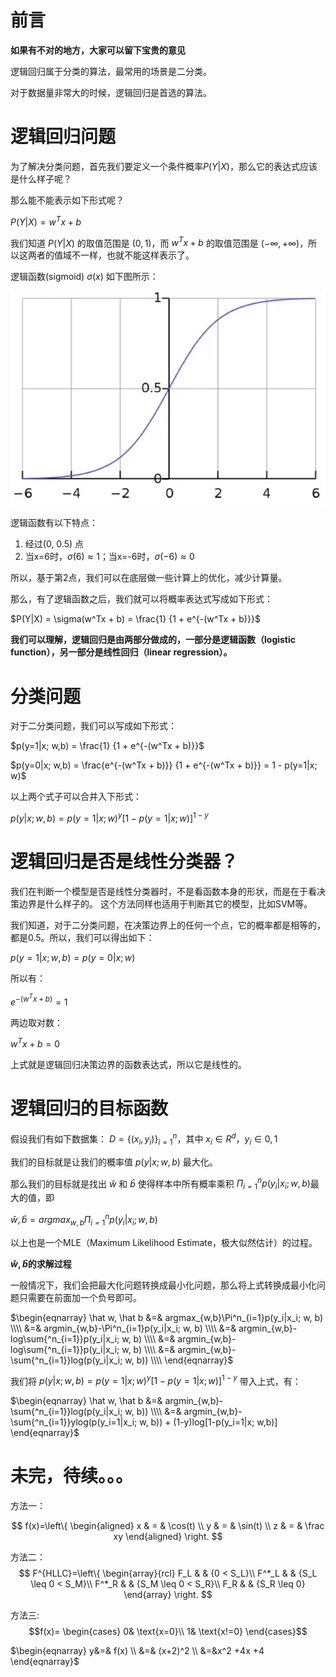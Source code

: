 # 前言
**如果有不对的地方，大家可以留下宝贵的意见**

逻辑回归属于分类的算法，最常用的场景是二分类。

对于数据量非常大的时候，逻辑回归是首选的算法。



# 逻辑回归问题
为了解决分类问题，首先我们要定义一个条件概率$P(Y|X)$，那么它的表达式应该是什么样子呢？

那么能不能表示如下形式呢？

$P(Y|X) = w^Tx + b$

我们知道 $P(Y|X)$ 的取值范围是 $(0,1)$，而 $w^Tx + b$ 的取值范围是 $(-\infty, +\infty)$，所以这两者的值域不一样，也就不能这样表示了。

逻辑函数(sigmoid) $\sigma(x)$ 如下图所示：

![](images/002_logistic_regression/logistic_function.png)

逻辑函数有以下特点：

1. 经过(0, 0.5) 点
2. 当x=6时，$\sigma(6) \approx 1$；当x=-6时，$\sigma(-6) \approx 0$

所以，基于第2点，我们可以在底层做一些计算上的优化，减少计算量。

那么，有了逻辑函数之后，我们就可以将概率表达式写成如下形式：

$P(Y|X) = \sigma(w^Tx + b) = \frac{1} {1 + e^{-(w^Tx + b)}}$

**我们可以理解，逻辑回归是由两部分做成的，一部分是逻辑函数（logistic function），另一部分是线性回归（linear regression）。**


# 分类问题
对于二分类问题，我们可以写成如下形式：

$p(y=1|x; w,b) = \frac{1} {1 + e^{-(w^Tx + b)}}$

$p(y=0|x; w,b) = \frac{e^{-(w^Tx + b)}} {1 + e^{-(w^Tx + b)}} = 1 - p(y=1|x; w)$

以上两个式子可以合并入下形式：

$p(y|x; w,b) = p(y=1|x; w)^y[1 - p(y=1|x; w)]^{1-y}$


# 逻辑回归是否是线性分类器？
我们在判断一个模型是否是线性分类器时，不是看函数本身的形状，而是在于看决策边界是什么样子的。
这个方法同样也适用于判断其它的模型，比如SVM等。

我们知道，对于二分类问题，在决策边界上的任何一个点，它的概率都是相等的，都是0.5。所以，我们可以得出如下：

$p(y=1|x; w,b) = p(y=0|x; w)$

所以有：

$e^{-(w^Tx + b)} = 1$

两边取对数：

$w^Tx + b = 0$

上式就是逻辑回归决策边界的函数表达式，所以它是线性的。


# 逻辑回归的目标函数
假设我们有如下数据集：
$D = \left\{ (x_i, y_i) \right\}^n_{i=1}$，其中
$x_i \in R^d$，$y_i \in {0, 1}$

我们的目标就是让我们的概率值 $p(y|x; w,b)$ 最大化。

那么我们的目标就是找出 $\hat w$ 和 $\hat b$
使得样本中所有概率乘积 $\Pi^n_{i=1}p(y_i|x_i; w, b)$最大的值，即

$\hat w, \hat b = argmax_{w,b}\Pi^n_{i=1}p(y_i|x_i; w, b)$

以上也是一个MLE（Maximum Likelihood Estimate，极大似然估计）的过程。

**$\hat w, \hat b$的求解过程**

一般情况下，我们会把最大化问题转换成最小化问题，那么将上式转换成最小化问题只需要在前面加一个负号即可。

$\begin{eqnarray}
\hat w, \hat b
&=& argmax_{w,b}\Pi^n_{i=1}p(y_i|x_i; w, b)         \\\\
&=& argmin_{w,b}-\Pi^n_{i=1}p(y_i|x_i; w, b)        \\\\
&=& argmin_{w,b}-log\sum{^n_{i=1}}p(y_i|x_i; w, b)  \\\\
&=& argmin_{w,b}-log\sum{^n_{i=1}}p(y_i|x_i; w, b)  \\\\
&=& argmin_{w,b}-\sum{^n_{i=1}}log(p(y_i|x_i; w, b))  \\\\
\end{eqnarray}$

我们将 $p(y|x; w,b) = p(y=1|x; w)^y[1 - p(y=1|x; w)]^{1-y}$ 带入上式，有：

$\begin{eqnarray}
\hat w, \hat b
&=& argmin_{w,b}-\sum{^n_{i=1}}log(p(y_i|x_i; w, b))    \\\\
&=& argmin_{w,b}-\sum{^n_{i=1}}ylog(p(y_i=1|x_i; w, b)) + (1-y)log[1-p(y_i=1|x; w,b)]
\end{eqnarray}$





# 未完，待续。。。

方法一：

$$ f(x)=\left\{
\begin{aligned}
x & = & \cos(t) \\
y & = & \sin(t) \\
z & = & \frac xy
\end{aligned}
\right.
$$

方法二：
$$ F^{HLLC}=\left\{
\begin{array}{rcl}
F_L       &      & {0      <      S_L}\\
F^*_L     &      & {S_L \leq 0 < S_M}\\
F^*_R     &      & {S_M \leq 0 < S_R}\\
F_R       &      & {S_R \leq 0}
\end{array} \right. $$

方法三:
$$f(x)=
\begin{cases}
0& \text{x=0}\\
1& \text{x!=0}
\end{cases}$$



$\begin{eqnarray}
y&=& f(x) \\
&=& (x+2)^2 \\
&=&x^2 +4x +4
\end{eqnarray}$
